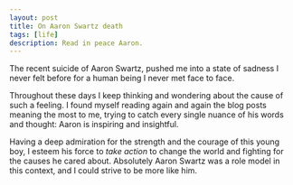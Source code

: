 ```yaml
---
layout: post
title: On Aaron Swartz death
tags: [life]
description: Read in peace Aaron.
---
```


The recent suicide of Aaron Swartz, pushed me into a state of sadness
I never felt before for a human being I never met face to face.

Throughout these days I keep thinking and wondering about the cause of such a feeling.
I found myself reading again and again the blog posts meaning the most to me, trying to catch every
single nuance of his words and thought: Aaron is inspiring and insightful.

Having a deep admiration for the strength and the courage of this young boy, I esteem his force to
*take action* to change the world and fighting for the causes he cared about.
Absolutely Aaron Swartz was a role model in this context, and I could strive to be more like him.
